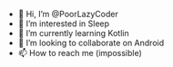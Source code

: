 - 👋 Hi, I’m @PoorLazyCoder
- 👀 I’m interested in Sleep
- 🌱 I’m currently learning Kotlin
- 💞️ I’m looking to collaborate on Android
- 📫 How to reach me (impossible)

<!---
PoorLazyCoder/PoorLazyCoder is a ✨ special ✨ repository because its `README.md` (this file) appears on your GitHub profile.
You can click the Preview link to take a look at your changes.
--->
